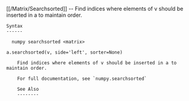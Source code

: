 [[/Matrix/Searchsorted]] --     Find indices where elements of v should be inserted in a to maintain order.

~~~
Syntax
------

  numpy searchsorted <matrix>

a.searchsorted(v, side='left', sorter=None)

    Find indices where elements of v should be inserted in a to maintain order.

    For full documentation, see `numpy.searchsorted`

    See Also
    --------
~~~
